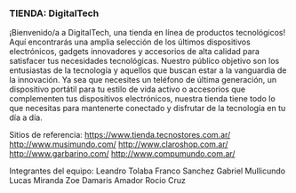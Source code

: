 ### TIENDA: DigitalTech
¡Bienvenido/a a DigitalTech, una tienda en línea de productos tecnológicos! Aquí encontrarás una amplia selección de los últimos dispositivos electrónicos, gadgets innovadores y accesorios de alta calidad para satisfacer tus necesidades tecnológicas.
Nuestro público objetivo son los entusiastas de la tecnología y aquellos que buscan estar a la vanguardia de la innovación. Ya sea que necesites un teléfono de última generación, un dispositivo portátil para tu estilo de vida activo o accesorios que complementen tus dispositivos electrónicos, nuestra tienda tiene todo lo que necesitas para mantenerte conectado y disfrutar de la tecnología en tu día a día.

Sitios de referencia: 
                      https://www.tienda.tecnostores.com.ar/
                      http://www.musimundo.com/
                      http://www.claroshop.com.ar/ 
                      http://www.garbarino.com/ 
                      http://www.compumundo.com.ar/


Integrantes del equipo: 
 Leandro Tolaba
 Franco Sanchez
 Gabriel Mullicundo
 Lucas Miranda
 Zoe Damaris Amador
 Rocio Cruz
